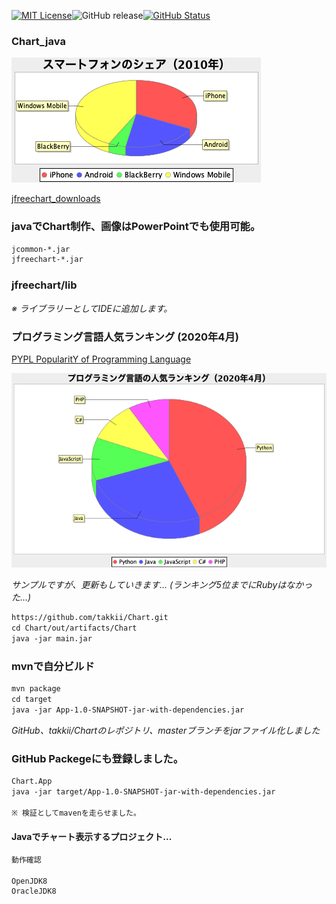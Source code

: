 [![MIT License](http://img.shields.io/badge/license-MIT-blue.svg?style=flat)](LICENSE)![GitHub release](https://img.shields.io/github/release/takkii/Chart.svg?style=flat)[![GitHub Status](https://img.shields.io/github/last-commit/takkii/Chart.svg?style=flat)](GitHub)

### Chart_java

![Chart](https://github.com/takkii/Chart/blob/master/piechart.png)

[jfreechart_downloads](https://sourceforge.net/projects/jfreechart/files/1.%20JFreeChart/1.0.19/jfreechart-1.0.19.zip/download)

### javaでChart制作、画像はPowerPointでも使用可能。

```markdown
jcommon-*.jar
jfreechart-*.jar
```
### jfreechart/lib

*※ ライブラリーとしてIDEに追加します。*

### プログラミング言語人気ランキング (2020年4月)

[PYPL PopularitY of Programming Language](http://pypl.github.io/PYPL.html)

![Chart_lang](https://github.com/takkii/Chart/blob/master/piechart_lang_else.png)

*サンプルですが、更新もしていきます... (ランキング5位までにRubyはなかった...)*

```markdown
https://github.com/takkii/Chart.git
cd Chart/out/artifacts/Chart
java -jar main.jar
```

### mvnで自分ビルド

```markdown
mvn package
cd target
java -jar App-1.0-SNAPSHOT-jar-with-dependencies.jar
```

*GitHub、takkii/Chartのレポジトリ、masterブランチをjarファイル化しました*

### GitHub Packegeにも登録しました。

```markdown
Chart.App
java -jar target/App-1.0-SNAPSHOT-jar-with-dependencies.jar

※ 検証としてmavenを走らせました。
```

#### Javaでチャート表示するプロジェクト...

```markdown
動作確認

OpenJDK8
OracleJDK8
```
